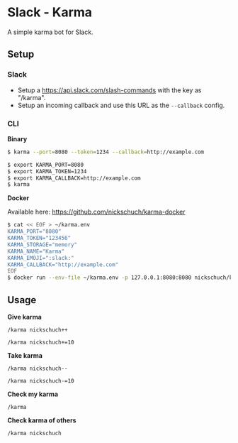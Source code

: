 Slack - Karma
=============

A simple karma bot for Slack.

## Setup

### Slack

* Setup a https://api.slack.com/slash-commands with the key as "/karma".
* Setup an incoming callback and use this URL as the `--callback` config.

### CLI

**Binary**

```bash
$ karma --port=8080 --token=1234 --callback=http://example.com
```

```bash
$ export KARMA_PORT=8080
$ export KARMA_TOKEN=1234
$ export KARMA_CALLBACK=http://example.com
$ karma
```

**Docker**

Available here: https://github.com/nickschuch/karma-docker

```bash
$ cat << EOF > ~/karma.env
KARMA_PORT="8080"
KARMA_TOKEN="123456"
KARMA_STORAGE="memory"
KARMA_NAME="Karma"
KARMA_EMOJI=":slack:"
KARMA_CALLBACK="http://example.com"
EOF
$ docker run --env-file ~/karma.env -p 127.0.0.1:8080:8080 nickschuch/karma
```

## Usage

**Give karma**

```
/karma nickschuch++
```

```
/karma nickschuch+=10
```

**Take karma**

```
/karma nickschuch--
```

```
/karma nickschuch-=10
```

**Check my karma**

```
/karma
```

**Check karma of others**

```
/karma nickschuch
```
